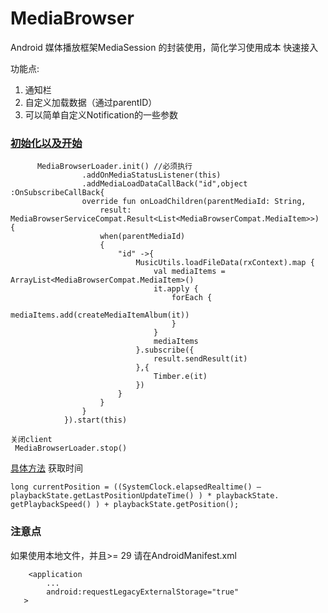 # MediaBrowser

Android 媒体播放框架MediaSession 的封装使用，简化学习使用成本
快速接入

功能点:
1. 通知栏
2. 自定义加载数据（通过parentID）
3. 可以简单自定义Notification的一些参数

### [初始化以及开始](./app/src/main/java/me/shetj/mediabrowser/MainActivity.kt) 
```
      MediaBrowserLoader.init() //必须执行
                .addOnMediaStatusListener(this)
                .addMediaLoadDataCallBack("id",object :OnSubscribeCallBack{
                override fun onLoadChildren(parentMediaId: String,
                    result: MediaBrowserServiceCompat.Result<List<MediaBrowserCompat.MediaItem>>) {
                    when(parentMediaId)
                    {
                        "id" ->{
                            MusicUtils.loadFileData(rxContext).map {
                                val mediaItems = ArrayList<MediaBrowserCompat.MediaItem>()
                                it.apply {
                                    forEach {
                                        mediaItems.add(createMediaItemAlbum(it))
                                    }
                                }
                                mediaItems
                            }.subscribe({
                                result.sendResult(it)
                            },{
                                Timber.e(it)
                            })
                        }
                    }
                }
            }).start(this)
```


```
关闭client
 MediaBrowserLoader.stop()
```
[具体方法](./mediaBrowser/src/main/java/me/shetj/media/MediaBrowserLoader.kt)
获取时间
```
long currentPosition = ((SystemClock.elapsedRealtime() – playbackState.getLastPositionUpdateTime() ) * playbackState. getPlaybackSpeed() ) + playbackState.getPosition();
```
### 注意点
如果使用本地文件，并且>= 29
请在AndroidManifest.xml
```
    <application
        ...
        android:requestLegacyExternalStorage="true"
   >     
```